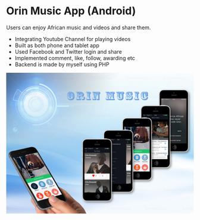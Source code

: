 # Orin Music App (Android)

Users can enjoy African music and videos and share them.

* Integrating Youtube Channel for playing videos
* Built as both phone and tablet app
* Used Facebook and Twitter login and share
* Implemented comment, like, follow, awarding etc
* Backend is made by myself using PHP

![screenshot](screenshot.jpg)
  